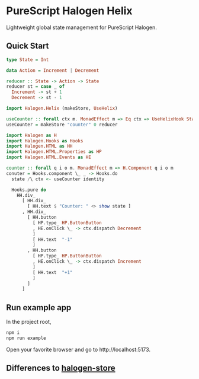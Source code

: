 # PureScript Halogen Helix

Lightweight global state management for PureScript Halogen.

## Quick Start

```purs
type State = Int

data Action = Increment | Decrement

reducer :: State -> Action -> State
reducer st = case _ of
  Increment -> st + 1
  Decrement -> st - 1
```

```purs
import Halogen.Helix (makeStore, UseHelix)

useCounter :: forall ctx m. MonadEffect m => Eq ctx => UseHelixHook State Action ctx m
useCounter = makeStore "counter" 0 reducer
```

```purs
import Halogen as H
import Halogen.Hooks as Hooks
import Halogen.HTML as HH
import Halogen.HTML.Properties as HP
import Halogen.HTML.Events as HE

counter :: forall q i o m. MonadEffect m => H.Component q i o m
conuter = Hooks.component \_ _ -> Hooks.do
  state /\ ctx <- useCounter identity

  Hooks.pure do
    HH.div_
      [ HH.div_
        [ HH.text $ "Counter: " <> show state ]
      , HH.div_
        [ HH.button
          [ HP.type_ HP.ButtonButton
          , HE.onClick \_ -> ctx.dispatch Decrement
          ]
          [ HH.text  "-1"
          ]
        , HH.button
          [ HP.type_ HP.ButtonButton
          , HE.onClick \_ -> ctx.dispatch Increment
          ]
          [ HH.text  "+1"
          ]
        ]
      ]
```

## Run example app

In the project root,

```sh
npm i
npm run example
```

Open your favorite browser and go to http://localhost:5173.

## Differences to [halogen-store](https://github.com/thomashoneyman/purescript-halogen-store)
